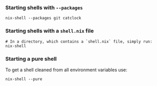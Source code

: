 ### Starting shells with `--packages`
```
nix-shell --packages git catclock
```

### Starting shells with a `shell.nix` file
```
# In a directory, which contains a `shell.nix` file, simply run:
nix-shell 
```

### Starting a pure shell
To get a shell cleaned from all environment variables use:
```
nix-shell --pure
```
